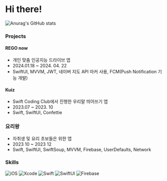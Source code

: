 # Hi there!




 


![Anurag's GitHub stats](https://github-readme-stats.vercel.app/api?username=sueunal&show_icons=true&theme=vue)


### Projects
#### **REGO now**
- 개인 맞춤 인공지능 드라이브 앱
- 2024.01.18 ~ 2024. 04. 22
- SwiftUI, MVVM, JWT, 네이버 지도 API 마커 사용, FCM(Push Notification 기능 개발)

#### **Kuiz**
- Swift Coding Club에서 진행한 우리말 띄어쓰기 앱
- 2023.07 ~ 2023. 10
- Swift, SwiftUI, Confettie

### **요리왕**
- 자취생 및 요리 초보들은 위한 앱
- 2023 10 ~ 2023 12
- Swift, SwiftUI, SwiftSoup, MVVM, Firebase, UserDefaults, Network

  
### Skills
![iOS](https://img.shields.io/badge/iOS-000000?style=for-the-badge&logo=ios&logoColor=white)
![Xcode](https://img.shields.io/badge/Xcode-147EFB?style=flat-square&logo=Xcode&logoColor=white)
![Swift](https://img.shields.io/badge/Swift-F05138?style=flat-square&logo=Swift&logoColor=white)
![SwiftUI](https://camo.githubusercontent.com/3cd941175d15ab00992c96d3e3161a80739b5944666534edfb9dad92a0670850/68747470733a2f2f696d672e736869656c64732e696f2f62616467652f537769667455492d3243363842353f267374796c653d666c61742d737175617265266c6f676f3d5377696674266c6f676f436f6c6f723d7768697465) ![Firebase](https://img.shields.io/badge/Firebase-FFCA28?style=flat-square&logo=firebase&logoColor=black)
